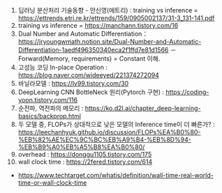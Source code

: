 1. 딥러닝 분산처리 기술동향 - 안신영(에트리) : training vs inference = https://ettrends.etri.re.kr/ettrends/159/0905002137/31-3_131-141.pdf
2. training vs inference = https://manchann.tistory.com/16
3. Dual Number and Automatic Differentiation： https://jryoungwmath.notion.site/Dual-Number-and-Automatic-Differentiation-1aedf496350340eca2f1ffd7e81d1566
－ Forward(Memory, requirements) = Constant 이해.
4. 고성능 코딩 In-place Operation : https://blog.naver.com/wideeyed/221374272094
5. 바닐라모델 : https://lv99.tistory.com/30
6. DeepLearning CNN BottleNeck 원리(Pytorch 구현) : https://coding-yoon.tistory.com/116
7. 순전파, 역전파의 메모리 : https://ko.d2l.ai/chapter_deep-learning-basics/backprop.html
8. 두 모델 중, FLOPs가 상대적으로 낮은 모델의 Inference time이 더 빠른가? : https://leechanhyuk.github.io/discussion/FLOPs%EA%B0%80-%EB%82%AE%EC%9C%BC%EB%A9%B4-%EB%8D%94-%EB%B9%A0%EB%A5%B8%EA%B0%80/
9. overhead : https://donggu1105.tistory.com/175
10. wall clock time : https://2fered.tistory.com/614
- https://www.techtarget.com/whatis/definition/wall-time-real-world-time-or-wall-clock-time
